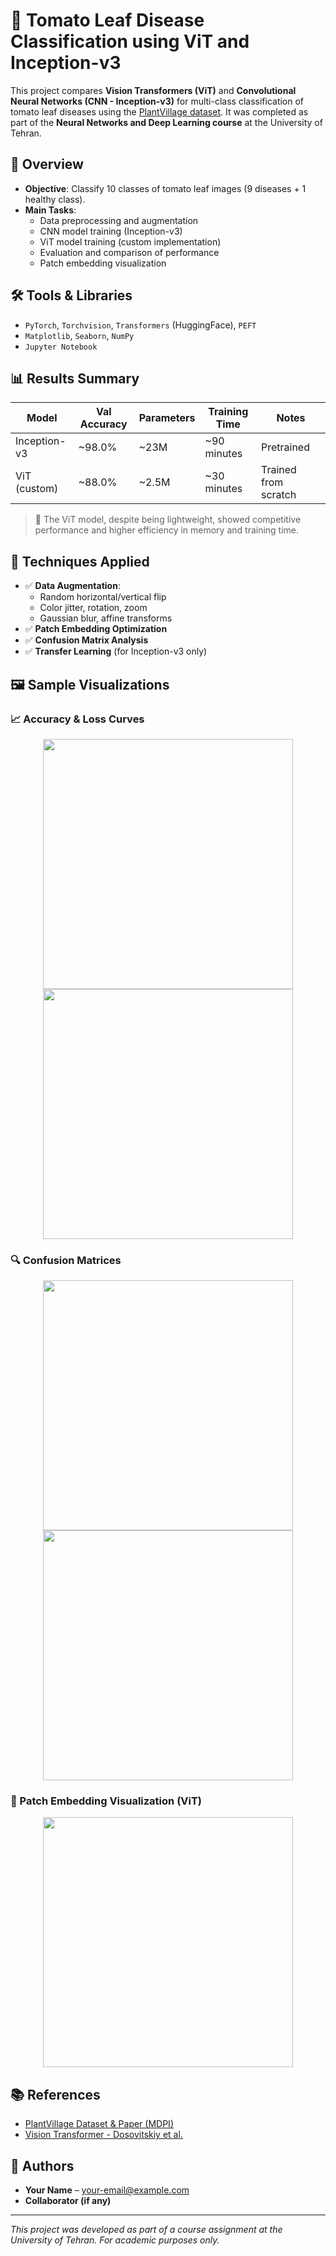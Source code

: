 # 🍅 Tomato Leaf Disease Classification using ViT and Inception-v3

This project compares **Vision Transformers (ViT)** and **Convolutional Neural Networks (CNN - Inception-v3)** for multi-class classification of tomato leaf diseases using the [PlantVillage dataset](https://www.mdpi.com/2073-4395/14/2/327). It was completed as part of the **Neural Networks and Deep Learning course** at the University of Tehran.

## 📌 Overview

- **Objective**: Classify 10 classes of tomato leaf images (9 diseases + 1 healthy class).
- **Main Tasks**:
  - Data preprocessing and augmentation
  - CNN model training (Inception-v3)
  - ViT model training (custom implementation)
  - Evaluation and comparison of performance
  - Patch embedding visualization

## 🛠 Tools & Libraries

- `PyTorch`, `Torchvision`, `Transformers` (HuggingFace), `PEFT`
- `Matplotlib`, `Seaborn`, `NumPy`
- `Jupyter Notebook`

## 📊 Results Summary

| Model         | Val Accuracy | Parameters | Training Time | Notes |
|---------------|--------------|------------|----------------|-------|
| Inception-v3  | ~98.0%       | ~23M       | ~90 minutes     | Pretrained |
| ViT (custom)  | ~88.0%       | ~2.5M      | ~30 minutes     | Trained from scratch |

> 🧠 The ViT model, despite being lightweight, showed competitive performance and higher efficiency in memory and training time.

## 🧪 Techniques Applied

- ✅ **Data Augmentation**:
  - Random horizontal/vertical flip
  - Color jitter, rotation, zoom
  - Gaussian blur, affine transforms
- ✅ **Patch Embedding Optimization**
- ✅ **Confusion Matrix Analysis**
- ✅ **Transfer Learning** (for Inception-v3 only)

## 🖼 Sample Visualizations

### 📈 Accuracy & Loss Curves

<p align="center">
  <img src="images/vit_accuracy_loss.png" width="400"/>
  <img src="images/cnn_accuracy_loss.png" width="400"/>
</p>

### 🔍 Confusion Matrices

<p align="center">
  <img src="images/vit_confusion_matrix.png" width="400"/>
  <img src="images/cnn_confusion_matrix.png" width="400"/>
</p>

### 🧩 Patch Embedding Visualization (ViT)

<p align="center">
  <img src="images/patch_embedding_vit.png" width="400"/>
</p>


## 📚 References

- [PlantVillage Dataset & Paper (MDPI)](https://www.mdpi.com/2073-4395/14/2/327)
- [Vision Transformer - Dosovitskiy et al.](https://arxiv.org/abs/2010.11929)

## 🧠 Authors

- **Your Name** – [your-email@example.com](mailto:your-email@example.com)  
- **Collaborator (if any)**

---

_This project was developed as part of a course assignment at the University of Tehran. For academic purposes only._



